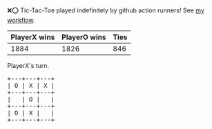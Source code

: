 :x::o: Tic-Tac-Toe played indefinitely by github action runners! See [my workflow](.github/workflows/play.yaml).

|PlayerX wins|PlayerO wins|Ties|
|-|-|-|
|1884|1826|846|

PlayerX's turn.

<pre>
+---+---+---+
| O | X | X |
+---+---+---+
|   | O |   |
+---+---+---+
| O | X |   |
+---+---+---+
</pre>